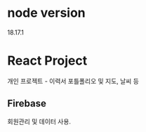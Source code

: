 # node version
18.17.1

# React Project
개인 프로젝트 - 이력서 포틀폴리오 및 지도, 날씨 등

## Firebase 
회원관리 및 데이터 사용.

